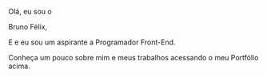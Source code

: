 Olá, eu sou o 

Bruno Félix,

E e eu sou um aspirante a Programador Front-End.

Conheça um pouco sobre mim e meus trabalhos acessando o meu Portfólio acima.

